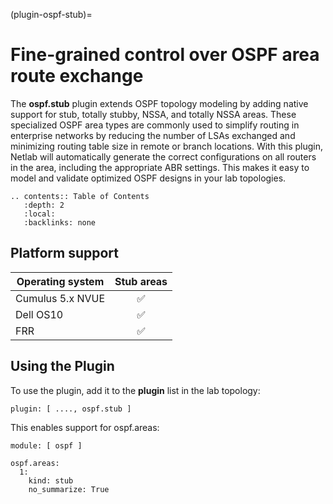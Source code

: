 (plugin-ospf-stub)=
# Fine-grained control over OSPF area route exchange

The **ospf.stub** plugin extends OSPF topology modeling by adding native support for stub, totally stubby, NSSA, 
and totally NSSA areas. These specialized OSPF area types are commonly used to simplify routing in enterprise networks 
by reducing the number of LSAs exchanged and minimizing routing table size in remote or branch locations. With this 
plugin, Netlab will automatically generate the correct configurations on all routers in the area, including the 
appropriate ABR settings. This makes it easy to model and validate optimized OSPF designs in your lab topologies.

```eval_rst
.. contents:: Table of Contents
   :depth: 2
   :local:
   :backlinks: none
```

## Platform support

| Operating system    | Stub areas |
|---------------------|:----------:|
| Cumulus 5.x NVUE    |     ✅     |
| Dell OS10           |     ✅     |
| FRR                 |     ✅     |

## Using the Plugin

To use the plugin, add it to the **plugin** list in the lab topology:

```
plugin: [ ...., ospf.stub ]
```

This enables support for ospf.areas:

```
module: [ ospf ]

ospf.areas:
  1:
    kind: stub
    no_summarize: True
```

